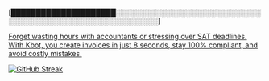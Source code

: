 [█████████████████████░░░░░░░░░░░░░░░░░░░░░░░░░░░░░░░░░░░░░░░░░░░░░░░░░░░░░░░░░░░]

[Forget wasting hours with accountants or stressing over SAT deadlines. With Kbot, you create invoices in just 8 seconds, stay 100% compliant, and avoid costly mistakes.](https://www.kbotapp.com/)

[![GitHub Streak](https://streak-stats.demolab.com?user=AbelSanzDev&theme=highcontrast&border_radius=15&hide_border=true&card_width=467)](#)

